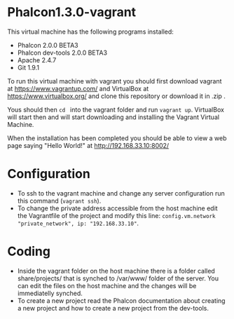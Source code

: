 Phalcon1.3.0-vagrant
====================

This virtual machine has the following programs installed:
* Phalcon 2.0.0 BETA3
* Phalcon dev-tools 2.0.0 BETA3
* Apache 2.4.7
* Git 1.9.1

To run this virtual machine with vagrant you should first download vagrant at https://www.vagrantup.com/ and VirtualBox at https://www.virtualbox.org/ and clone this repository or download it in .zip .

Yous should then ```cd ``` into the vagrant folder and run ``` vagrant up ```. VirtualBox will start then and will start downloading and installing the Vagrant Virtual Machine.

When the installation has been completed you should be able to view a web page saying "Hello World!" at http://192.168.33.10:8002/

Configuration
=============

* To ssh to the vagrant machine and change any server configuration run this command (``` vagrant ssh ```).
* To change the private address accessible from the host machine edit the Vagrantfile of the project and modify this line: ``` config.vm.network "private_network", ip: "192.168.33.10" ```.

Coding
======

* Inside the vagrant folder on the host machine there is a folder called share/projects/ that is synched to /var/www/ folder of the server. You can edit the files on the host machine and the changes will be immediatelly synched.
* To create a new project read the Phalcon documentation about creating a new project and how to create a new project from the dev-tools.
